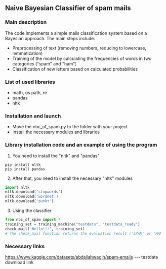 ## Naive Bayesian Classifier of spam mails

### Main description
The code implements a simple mails classification system based on a Bayesian approach. The main steps include:
- Preprocessing of text (removing numbers, reducing to lowercase, lemmatization)
- Training of the model by calculating the frequencies of words in two categories ("spam" and "ham")
- Classification of new letters based on calculated probabilities

### List of used libraries

- math, os.path, re
- pandas
- nltk

### Installation and launch

- Move the nbc_of_spam.py to the folder with your project
- Install the necessary modules and libraries

### Library installation code and an example of using the program

1) You need to install the "nltk" and "pandas"
```terminal
pip install nltk
pip install pandas
```
2) After that, you need to install the necessary "nltk" modules
```python
import nltk
nltk.download('stopwords')
nltk.download('wordnet')
nltk.download('punkt')
```
3) Using the classifier
```python
from nbc_of_spam import *
training_set = training_machine("testdata", "testdata_ready")
check_mail('Hello!!!', training_set) 
# The check_mail function returns the evaluation result ('SPAM' or 'HAM')
```

### Necessary links
https://www.kaggle.com/datasets/abdallahwagih/spam-emails --- testdata download link








